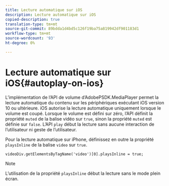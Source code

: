 ```yaml
---
title: Lecture automatique sur iOS
description: Lecture automatique sur iOS
copied-description: true
translation-type: tm+mt
source-git-commit: 89bdda1d4bd5c126f19ba75a819942df901183d1
workflow-type: tm+mt
source-wordcount: '93'
ht-degree: 0%

---
```



# Lecture automatique sur iOS{#autoplay-on-ios}

L’implémentation de l’API de volume d’AdobePSDK.MediaPlayer permet la lecture automatique du contenu sur les périphériques exécutant iOS version 10 ou ultérieure. iOS autorise la lecture automatique uniquement lorsque le volume est coupé. Lorsque le volume est défini sur zéro, l’API définit la propriété `muted` de la balise vidéo sur `true`, sinon la propriété `muted` est définie sur `false`. L’API `play` début la lecture sans aucune interaction de l’utilisateur ni geste de l’utilisateur.

Pour la lecture automatique sur iPhone, définissez en outre la propriété `playsInline` de la balise `video` sur `true`.

```
videoDiv.getElementsByTagName('video')[0].playsInline = true;
```

>[!NOTE]
>
>L’utilisation de la propriété `playsInline` début la lecture sans le mode plein écran.

